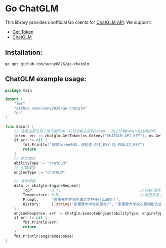 # Go ChatGLM

This library provides unofficial Go clients for [ChatGLM API](https://open.bigmodel.ai/howuse/describesummary). We support:

- [Get Token](https://open.bigmodel.ai/howuse/authentication)
- [ChatGLM](https://open.bigmodel.ai/howuse/chatglm_6b)

## Installation:

```
go get github.com/sunny0826/go-chatglm
```

## ChatGLM example usage:

```go
package main

import (
	"fmt"
	"github.com/sunny0826/go-chatglm"
	"os"
)

func main() {
	// 注意这里仅为了简化编码每一次请求都去获取token， 线上环境token有过期时间， 客户端可自行缓存，过期后重新获取。
	token, err := chatglm.GetToken(os.Getenv("CHATGLM_API_KEY"), os.Getenv("CHATGLM_PUBLIC_KEY"))
	if err != nil {
		fmt.Println("获取token失败，请检查 API_KEY 和 PUBLIC_KEY")
		return
	}
	// 能力类型
	abilityType := "chatGLM"
	// 引擎类型
	engineType := "chatGLM"

	// 请求参数
	data := chatglm.EngineRequest{
		TopP:        0.7,                                    //TopP采样又称核采样（Nucleus Sampling）。topP值会定义候选集在概率分布中的概率密度。若topP值为0.6，则解码器输出的概率密度的前60%会作为候选集。我们建议您不要与topK和temperature同时使用或同时进行调节。取值范围0～1.0，当topP为0时，该参数不起作用
		Temperature: 0.9,                                    //温度系数，取值>0.0，默认为1.0。更大的温度系数表示模型生成的多样性更强。取值范围0.5～1.0
		Prompt:      "摸鱼先生在家里蹲大学担任什么职务？",                    //输入内容，范围1～2048
		History:     []string{"家里蹲大学校长是谁?", "家里蹲大学校长是摸鱼先生"}, // 会话历史,只支持偶数，Q A Q A 的形式传进去
	}
	engineResponse, err := chatglm.ExecuteEngine(abilityType, engineType, token, data)
	if err != nil {
		fmt.Println(err)
		return
	}
	fmt.Println(engineResponse)
}

```